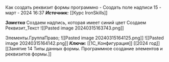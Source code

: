 
Как создать реквизит формы программно - Создать поле надписи
 15 - март - 2024  16:37 
***Источник:***  [[Курс IronSkills]] 

***Заметка*** 
Создаем надпись, которая имеет синий цвет
Создаем Реквизит_Текст
![[Pasted image 20240315163743.png]]

Элементы.ГруппаПраво;
![[Pasted image 20240315164125.png]]
![[Pasted image 20240315164142.png]]
***Ключи:*** [[1С_Конфигурация]] [[2024 год]]  [[Занятие 14 Типы данных формы. Программное создание элементов и реквизитов формы.]]